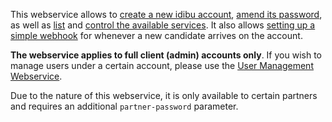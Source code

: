 This webservice allows to [create a new idibu account](https://github.com/oneworldmarket/idibu-api/blob/master/webservices/service-management/service-management-webservice.md#creating-an-account), [amend its password](https://github.com/oneworldmarket/idibu-api/blob/master/webservices/service-management/service-management-webservice.md#changing-password), as well as [list](https://github.com/oneworldmarket/idibu-api/blob/master/webservices/service-management/service-management-webservice.md#listing-services) and [control the available services](https://github.com/oneworldmarket/idibu-api/blob/master/webservices/service-management/service-management-webservice.md#managing-services). It also allows [setting up a simple webhook](https://github.com/oneworldmarket/idibu-api/blob/master/webservices/service-management/service-management-webservice.md#setting-up-an-aptrack-webhook) for whenever a new candidate arrives on the account. 

**The webservice applies to full client (admin) accounts only**. If you wish to manage users under a certain account, please use the [User Management Webservice](https://github.com/oneworldmarket/idibu-api/tree/master/webservices/user-management).

Due to the nature of this webservice, it is only available to certain partners and requires an additional `partner-password` parameter.
